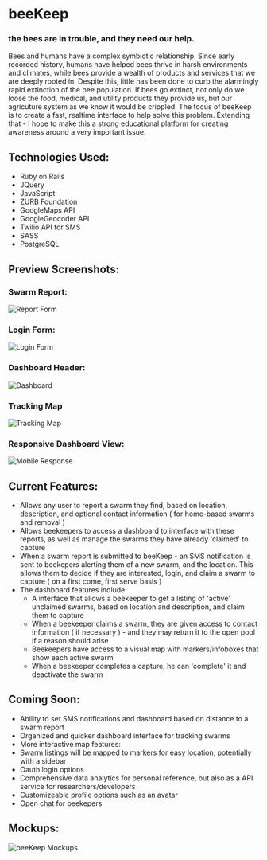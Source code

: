 # beeKeep
### the bees are in trouble, and they need our help.
<p>Bees and humans have a complex symbiotic relationship. Since early recorded history, humans have helped bees thrive in harsh environments and climates, while bees provide a wealth of products and services that we are deeply rooted in. Despite this, little has been done to curb the alarmingly rapid extinction of the bee population. If bees go extinct, not only do we loose the food, medical, and utility products they provide us, but our agricuture system as we know it would be crippled. The focus of beeKeep is to create a fast, realtime interface to help solve this problem. Extending that - I hope to make this a strong educational platform for creating awareness around a very important issue.</p>

## Technologies Used:

* Ruby on Rails
* JQuery
* JavaScript
* ZURB Foundation
* GoogleMaps API
* GoogleGeocoder API
* Twilio API for SMS
* SASS
* PostgreSQL

## Preview Screenshots:

### Swarm Report:
![Report Form](https://cloud.githubusercontent.com/assets/11710882/8757862/f4a82bfa-2c92-11e5-8681-4ed8b96b019b.png)
### Login Form:
![Login Form](https://cloud.githubusercontent.com/assets/11710882/8757863/f653ad3a-2c92-11e5-8e76-82ea3557d9e7.png)
### Dashboard Header:
![Dashboard](https://cloud.githubusercontent.com/assets/11710882/8757869/fa027cf4-2c92-11e5-839f-20ed83bf6cd2.png)
### Tracking Map
![Tracking Map](https://cloud.githubusercontent.com/assets/11710882/8757868/f929fe74-2c92-11e5-834f-ef106fcabe51.png)
### Responsive Dashboard View:
![Mobile Response](https://cloud.githubusercontent.com/assets/11710882/8757864/f742fe62-2c92-11e5-9750-85a8548d9e0e.png)

## Current Features:
* Allows any user to report a swarm they find, based on location, description, and optional contact information ( for home-based swarms and removal )
* Allows beekeepers to access a dashboard to interface with these reports, as well as manage the swarms they have already 'claimed' to capture
* When a swarm report is submitted to beeKeep - an SMS notification is sent to beekepers alerting them of a new swarm, and the location. This allows them to decide if they are interested, login, and claim a swarm to capture ( on a first come, first serve basis )
* The dashboard features indlude:
  * A interface that allows a beekeeper to get a listing of 'active' unclaimed swarms, based on location and description, and claim them to capture
  * When a beekeeper claims a swarm, they are given access to contact information ( if necessary ) - and they may return it to the open pool if a reason should arise
  * Beekeepers have access to a visual map with markers/infoboxes that show each active swarm
  * When a beekeeper completes a capture, he can 'complete' it and deactivate the swarm

## Coming Soon:
* Ability to set SMS notifications and dashboard based on distance to a swarm report
* Organized and quicker dashboard interface for tracking swarms
* More interactive map features:
 * Swarm listings will be mapped to markers for easy location, potentially with a sidebar
* Oauth login options
* Comprehensive data analytics for personal reference, but also as a API service for researchers/developers
* Customizeable profile options such as an avatar
* Open chat for beekepers

## Mockups:
![beeKeep Mockups](https://cloud.githubusercontent.com/assets/11710882/8757890/1df96262-2c93-11e5-8516-46ed12fec6ce.png)

